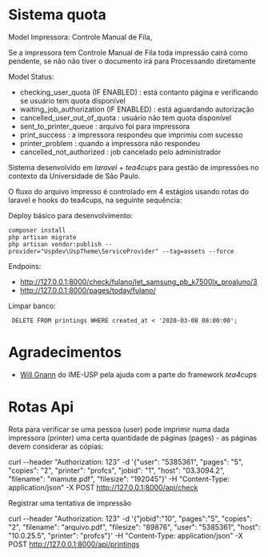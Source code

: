 Sistema quota
=============

Model Impressora: Controle Manual de Fila, 

Se a impressora tem Controle Manual de Fila toda impressão cairá como pendente,
se não não tiver o documento irá para Processando diretamente

Model Status: 

- checking_user_quota (IF ENABLED) 	   : está contanto página e verificando se usuário tem quota disponível
- waiting_job_authorization (IF ENABLED)  : está aguardando autorização
- cancelled_user_out_of_quota  		   : usuário não tem quota disponível
- sent_to_printer_queue        		   : arquivo foi para impressora
- print_success               		   : a impressora respondeu que imprimiu com sucesso
- printer_problem             		   : quando a impressora não respondeu
- cancelled_not_authorized             : job cancelado pelo administrador 

Sistema desenvolvido em *laravel* + *tea4cups* para gestão de impressões no contexto 
da Universidade de São Paulo.

O fluxo do arquivo impresso é controlado em 4 estágios usando rotas do laravel e
hooks do tea4cups, na seguinte sequência:

Deploy básico para desenvolvimento:

    composer install
    php artisan migrate
    php artisan vendor:publish --provider="Uspdev\UspTheme\ServiceProvider" --tag=assets --force

Endpoins:

 - http://127.0.0.1:8000/check/fulano/let_samsung_pb_k7500lx_proaluno/3
 - http://127.0.0.1:8000/pages/today/fulano/
 
 Limpar banco:
 
     DELETE FROM printings WHERE created_at < '2020-03-08 08:00:00';

# Agradecimentos

 - [Will Gnann](https://github.com/wgnann) do IME-USP pela ajuda com a parte do framework *tea4cups*

# Rotas Api

Rota para verificar se uma pessoa (user) pode imprimir numa dada 
impressora (printer) uma certa quantidade de páginas (pages) - 
as páginas devem considerar as cópias:

   curl --header "Authorization: 123" -d '{"user": "5385361", "pages": "5", "copies": "2", "printer": "profcs", "jobid": "1", "host": "03.3094.2", "filename": "mamute.pdf", "filesize": "192045"}' -H "Content-Type: application/json" -X POST http://127.0.0.1:8000/api/check

Registrar uma tentativa de impressão

   curl --header "Authorization: 123" -d '{"jobid":"10", "pages":"5", "copies": "2", "filename": "arquivo.pdf", "filesize": "89876", "user": "5385361", "host": "10.0.25.5", "printer": "profcs"}' -H "Content-Type: application/json" -X POST http://127.0.0.1:8000/api/printings
